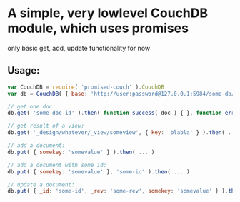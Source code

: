 # A simple, very lowlevel CouchDB module, which uses promises

only basic get, add, update functionality for now

## Usage:

``` javascript
var CouchDB = require( 'promised-couch' ).CouchDB
var db = CouchDB( { base: 'http://user:password@127.0.0.1:5984/some-db/' } )

// get one doc:
db.get( 'some-doc-id' ).then( function success( doc ) { }, function error( err ) {} )

// get result of a view:
db.get( '_design/whatever/_view/someview', { key: 'blabla' } ).then( ... )

// add a document:
db.put( { somekey: 'somevalue' } ).then( ... )

// add a document with some id:
db.put( { somekey: 'somevalue' }, 'some-id' ).then( ... )

// update a document:
db.put( { _id: 'some-id', _rev: 'some-rev', somekey: 'somevalue' } ).then( ... )
```
